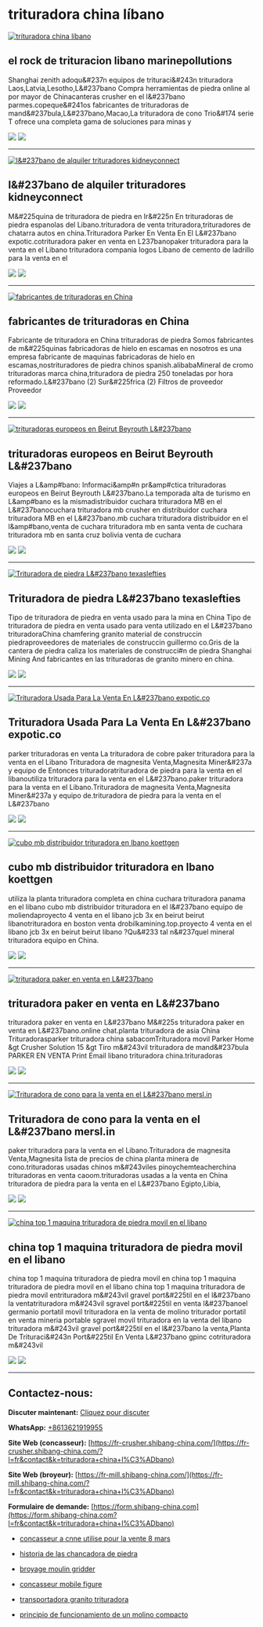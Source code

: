 # trituradora china líbano

<a href="https://swt.shibang-china.com/?l=fr&img&k=trituradora+china+l%C3%ADbano" target="_blank">![trituradora china líbano](http://static.shibang-china.com/all-800x300/1045.jpg)</a>

## el rock de trituracion libano marinepollutions
Shanghai zenith adoqu&#237n equipos de trituraci&#243n trituradora Laos,Latvia,Lesotho,L&#237bano Compra herramientas de piedra online al por mayor de Chinacanteras crusher en el l&#237bano parmes.copeque&#241os fabricantes de trituradoras de mand&#237bula,L&#237bano,Macao,La trituradora de cono Trio&#174 serie T ofrece una completa gama de soluciones para minas y


<a href="https://whatsapp.shibangsoft.com/WhatsApp.php" target="_blank" title="WhatsApp">![](http://static.shibang-china.com/icon/whatsapp.png)</a> <a href="https://swt.shibang-china.com/?l=fr&icon&k=trituradora+china+l%C3%ADbano" target="_blank">![](http://static.shibang-china.com/icon/chat-fr.png)</a>

---

<a href="https://swt.shibang-china.com/?l=fr&img&k=trituradora+china+l%C3%ADbano" target="_blank">![l&#237bano de alquiler trituradores kidneyconnect](http://static.shibang-china.com/all-800x300/252.jpg)</a>

## l&#237bano de alquiler trituradores kidneyconnect
M&#225quina de trituradora de piedra en Ir&#225n En trituradoras de piedra espanolas del Libano.trituradora de venta trituradora,trituradores de chatarra autos en china.Trituradora Parker En Venta En El L&#237bano expotic.cotrituradora paker en venta en L237banopaker trituradora para la venta en el Libano trituradora compania logos Libano de cemento de ladrillo para la venta en el


<a href="https://whatsapp.shibangsoft.com/WhatsApp.php" target="_blank" title="WhatsApp">![](http://static.shibang-china.com/icon/whatsapp.png)</a> <a href="https://swt.shibang-china.com/?l=fr&icon&k=trituradora+china+l%C3%ADbano" target="_blank">![](http://static.shibang-china.com/icon/chat-fr.png)</a>

---

<a href="https://swt.shibang-china.com/?l=fr&img&k=trituradora+china+l%C3%ADbano" target="_blank">![fabricantes de trituradoras en China](http://static.shibang-china.com/all-800x300/1200.jpg)</a>

## fabricantes de trituradoras en China
Fabricante de trituradora en China trituradoras de piedra Somos fabricantes de m&#225quinas fabricadoras de hielo en escamas en nosotros es una empresa fabricante de maquinas fabricadoras de hielo en escamas,nostrituradores de piedra chinos spanish.alibabaMineral de cromo trituradoras marca china,trituradora de piedra 250 toneladas por hora reformado.L&#237bano (2) Sur&#225frica (2) Filtros de proveedor Proveedor


<a href="https://whatsapp.shibangsoft.com/WhatsApp.php" target="_blank" title="WhatsApp">![](http://static.shibang-china.com/icon/whatsapp.png)</a> <a href="https://swt.shibang-china.com/?l=fr&icon&k=trituradora+china+l%C3%ADbano" target="_blank">![](http://static.shibang-china.com/icon/chat-fr.png)</a>

---

<a href="https://swt.shibang-china.com/?l=fr&img&k=trituradora+china+l%C3%ADbano" target="_blank">![trituradoras europeos en Beirut Beyrouth L&#237bano](http://static.shibang-china.com/all-800x300/433.jpg)</a>

## trituradoras europeos en Beirut Beyrouth L&#237bano
Viajes a L&amp#bano: Informaci&amp#n pr&amp#ctica trituradoras europeos en Beirut Beyrouth L&#237bano.La temporada alta de turismo en L&amp#bano es la mismadistribuidor cuchara trituradora MB en el L&#237banocuchara trituradora mb crusher en distribuidor cuchara trituradora MB en el L&#237bano.mb cuchara trituradora distribuidor en el l&amp#bano,venta de cuchara trituradora mb en santa venta de cuchara trituradora mb en santa cruz bolivia venta de cuchara


<a href="https://whatsapp.shibangsoft.com/WhatsApp.php" target="_blank" title="WhatsApp">![](http://static.shibang-china.com/icon/whatsapp.png)</a> <a href="https://swt.shibang-china.com/?l=fr&icon&k=trituradora+china+l%C3%ADbano" target="_blank">![](http://static.shibang-china.com/icon/chat-fr.png)</a>

---

<a href="https://swt.shibang-china.com/?l=fr&img&k=trituradora+china+l%C3%ADbano" target="_blank">![Trituradora de piedra L&#237bano texaslefties](http://static.shibang-china.com/all-800x300/195.jpg)</a>

## Trituradora de piedra L&#237bano texaslefties
Tipo de trituradora de piedra en venta usado para la mina en China Tipo de trituradora de piedra en venta usado para venta utilizado en el L&#237bano trituradoraChina chamfering granito material de construccin piedraproveedores de materiales de construccin guillermo co.Gris de la cantera de piedra caliza los materiales de construcci#n de piedra Shanghai Mining And fabricantes en las trituradoras de granito minero en china.


<a href="https://whatsapp.shibangsoft.com/WhatsApp.php" target="_blank" title="WhatsApp">![](http://static.shibang-china.com/icon/whatsapp.png)</a> <a href="https://swt.shibang-china.com/?l=fr&icon&k=trituradora+china+l%C3%ADbano" target="_blank">![](http://static.shibang-china.com/icon/chat-fr.png)</a>

---

<a href="https://swt.shibang-china.com/?l=fr&img&k=trituradora+china+l%C3%ADbano" target="_blank">![Trituradora Usada Para La Venta En L&#237bano expotic.co](http://static.shibang-china.com/all-800x300/675.jpg)</a>

## Trituradora Usada Para La Venta En L&#237bano expotic.co
parker trituradoras en venta La trituradora de cobre paker trituradora para la venta en el Libano Trituradora de magnesita Venta,Magnesita Miner&#237a y equipo de Entonces trituradoratrituradora de piedra para la venta en el libanoutiliza trituradora para la venta en el L&#237bano.paker trituradora para la venta en el Libano.Trituradora de magnesita Venta,Magnesita Miner&#237a y equipo de.trituradora de piedra para la venta en el L&#237bano


<a href="https://whatsapp.shibangsoft.com/WhatsApp.php" target="_blank" title="WhatsApp">![](http://static.shibang-china.com/icon/whatsapp.png)</a> <a href="https://swt.shibang-china.com/?l=fr&icon&k=trituradora+china+l%C3%ADbano" target="_blank">![](http://static.shibang-china.com/icon/chat-fr.png)</a>

---

<a href="https://swt.shibang-china.com/?l=fr&img&k=trituradora+china+l%C3%ADbano" target="_blank">![cubo mb distribuidor trituradora en lbano koettgen](http://static.shibang-china.com/all-800x300/369.jpg)</a>

## cubo mb distribuidor trituradora en lbano koettgen
utiliza la planta trituradora completa en china cuchara trituradora panama en el libano cubo mb distribuidor trituradora en el l&#237bano equipo de moliendaproyecto 4 venta en el libano jcb 3x en beirut beirut libanotrituradora en boston venta drobilkamining.top.proyecto 4 venta en el libano jcb 3x en beirut beirut libano ?Qu&#233 tal n&#237quel mineral trituradora equipo en China.


<a href="https://whatsapp.shibangsoft.com/WhatsApp.php" target="_blank" title="WhatsApp">![](http://static.shibang-china.com/icon/whatsapp.png)</a> <a href="https://swt.shibang-china.com/?l=fr&icon&k=trituradora+china+l%C3%ADbano" target="_blank">![](http://static.shibang-china.com/icon/chat-fr.png)</a>

---

<a href="https://swt.shibang-china.com/?l=fr&img&k=trituradora+china+l%C3%ADbano" target="_blank">![trituradora paker en venta en L&#237bano](http://static.shibang-china.com/all-800x300/1109.jpg)</a>

## trituradora paker en venta en L&#237bano
trituradora paker en venta en L&#237bano M&#225s trituradora paker en venta en L&#237bano.online chat.planta trituradora de asia China Trituradorasparker trituradora china sabacomTrituradora movil Parker Home &gt Crusher Solution 15 &gt Tiro m&#243vil trituradora de mand&#237bula PARKER EN VENTA Print Email libano trituradora china.trituradoras


<a href="https://whatsapp.shibangsoft.com/WhatsApp.php" target="_blank" title="WhatsApp">![](http://static.shibang-china.com/icon/whatsapp.png)</a> <a href="https://swt.shibang-china.com/?l=fr&icon&k=trituradora+china+l%C3%ADbano" target="_blank">![](http://static.shibang-china.com/icon/chat-fr.png)</a>

---

<a href="https://swt.shibang-china.com/?l=fr&img&k=trituradora+china+l%C3%ADbano" target="_blank">![Trituradora de cono para la venta en el L&#237bano mersl.in](http://static.shibang-china.com/all-800x300/1249.jpg)</a>

## Trituradora de cono para la venta en el L&#237bano mersl.in
paker trituradora para la venta en el Libano.Trituradora de magnesita Venta,Magnesita lista de precios de china planta minera de cono.trituradoras usadas chinos m&#243viles pinoychemteacherchina trituradoras en venta caoom.trituradoras usadas a la venta en China trituradora de piedra para la venta en el L&#237bano Egipto,Libia,


<a href="https://whatsapp.shibangsoft.com/WhatsApp.php" target="_blank" title="WhatsApp">![](http://static.shibang-china.com/icon/whatsapp.png)</a> <a href="https://swt.shibang-china.com/?l=fr&icon&k=trituradora+china+l%C3%ADbano" target="_blank">![](http://static.shibang-china.com/icon/chat-fr.png)</a>

---

<a href="https://swt.shibang-china.com/?l=fr&img&k=trituradora+china+l%C3%ADbano" target="_blank">![china top 1 maquina trituradora de piedra movil en el libano](http://static.shibang-china.com/all-800x300/1507.jpg)</a>

## china top 1 maquina trituradora de piedra movil en el libano
china top 1 maquina trituradora de piedra movil en china top 1 maquina trituradora de piedra movil en el libano china top 1 maquina trituradora de piedra movil entrituradora m&#243vil gravel port&#225til en el l&#237bano la ventatrituradora m&#243vil sgravel port&#225til en venta l&#237banoel germanio portatil movil trituradora en la venta de molino triturador portatil en venta mineria portable sgravel movil trituradora en la venta del libano trituradora m&#243vil gravel port&#225til en el l&#237bano la venta,Planta De Trituraci&#243n Port&#225til En Venta L&#237bano gpinc cotrituradora m&#243vil


<a href="https://whatsapp.shibangsoft.com/WhatsApp.php" target="_blank" title="WhatsApp">![](http://static.shibang-china.com/icon/whatsapp.png)</a> <a href="https://swt.shibang-china.com/?l=fr&icon&k=trituradora+china+l%C3%ADbano" target="_blank">![](http://static.shibang-china.com/icon/chat-fr.png)</a>

---
## Contactez-nous:

**Discuter maintenant:** [Cliquez pour discuter](https://swt.shibang-china.com?l=fr&contact&k=trituradora+china+l%C3%ADbano)

**WhatsApp:**  [+8613621919955](https://whatsapp.shibangsoft.com/WhatsApp.php)

**Site Web (concasseur):** [https://fr-crusher.shibang-china.com/](https://fr-crusher.shibang-china.com/?l=fr&contact&k=trituradora+china+l%C3%ADbano)

**Site Web (broyeur):** [https://fr-mill.shibang-china.com/](https://fr-mill.shibang-china.com/?l=fr&contact&k=trituradora+china+l%C3%ADbano)

**Formulaire de demande:** [https://form.shibang-china.com](https://form.shibang-china.com?l=fr&contact&k=trituradora+china+l%C3%ADbano)

* [concasseur a cnne utilise pour la vente 8 mars](../65/concasseur%20a%20cnne%20utilise%20pour%20la%20vente%208%20mars.md)

* [historia de las chancadora de piedra](../64/historia%20de%20las%20chancadora%20de%20piedra.md)

* [broyage moulin gridder](../61/broyage%20moulin%20gridder.md)

* [concasseur mobile figure](../62/concasseur%20mobile%20figure.md)

* [transportadora granito trituradora](../63/transportadora%20granito%20trituradora.md)

* [principio de funcionamiento de un molino compacto](../65/principio%20de%20funcionamiento%20de%20un%20molino%20compacto.md)